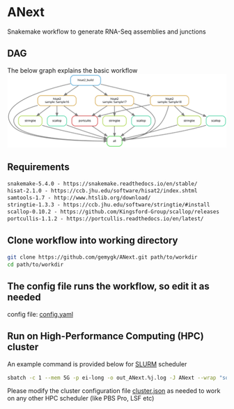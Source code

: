 # ANext
Snakemake workflow to generate RNA-Seq assemblies and junctions

## DAG
The below graph explains the basic workflow
![alt text](https://github.com/gemygk/ANext/blob/master/ANext.smk.svg)

## Requirements
```
snakemake-5.4.0 - https://snakemake.readthedocs.io/en/stable/
hisat-2.1.0 - https://ccb.jhu.edu/software/hisat2/index.shtml
samtools-1.7 - http://www.htslib.org/download/
stringtie-1.3.3 - https://ccb.jhu.edu/software/stringtie/#install
scallop-0.10.2 - https://github.com/Kingsford-Group/scallop/releases
portcullis-1.1.2 - https://portcullis.readthedocs.io/en/latest/
```
## Clone workflow into working directory
```bash
git clone https://github.com/gemygk/ANext.git path/to/workdir
cd path/to/workdir
```

## The config file runs the workflow, so edit it as needed
config file: [config.yaml](https://github.com/gemygk/ANext/blob/master/config.yaml)

## Run on High-Performance Computing (HPC) cluster
An example command is provided below for [SLURM](https://slurm.schedmd.com/) scheduler
```bash
sbatch -c 1 --mem 5G -p ei-long -o out_ANext.%j.log -J ANext --wrap "source snakemake-5.4.0 && snakemake --latency-wait 120 --cluster-config path/to/workdir/cluster.json --configfile path/to/workdir/config.yaml --snakefile path/to/workdir/ANext.smk -p --jobs 100 --cluster \"sbatch -p {cluster.partition} -c {cluster.c} --mem {cluster.mem} -J {cluster.J} -o {cluster.o}\""
```
Please modify the cluster configuration file [cluster.json](https://github.com/gemygk/ANext/blob/master/cluster.json) as needed to work on any other HPC scheduler (like PBS Pro, LSF etc)



